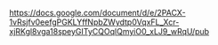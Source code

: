 https://docs.google.com/document/d/e/2PACX-1vRsjfv0eefgPGKLYffNpbZWydtp0VqxFL_Xcr-xjRKgl8vga18speyGITyCQOqlQmyiO0_xLJ9_wRqU/pub
